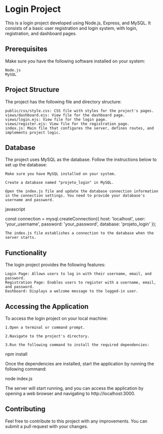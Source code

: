 # Login Project

This is a login project developed using Node.js, Express, and MySQL. It consists of a basic user registration and login system, with login, registration, and dashboard pages.

## Prerequisites

Make sure you have the following software installed on your system:

    Node.js
    MySQL

## Project Structure

The project has the following file and directory structure:

    public/css/style.css: CSS file with styles for the project's pages.
    views/dashboard.ejs: View file for the dashboard page.
    views/login.ejs: View file for the login page.
    views/register.ejs: View file for the registration page.
    index.js: Main file that configures the server, defines routes, and implements project logic.

## Database

The project uses MySQL as the database. Follow the instructions below to set up the database:

    Make sure you have MySQL installed on your system.

    Create a database named "projeto_login" in MySQL.

    Open the index.js file and update the database connection information in the connection settings. You need to provide your database's username and password.

javascript

const connection = mysql.createConnection({
    host: 'localhost',
    user: 'your_username',
    password: 'your_password',
    database: 'projeto_login'
});

    The index.js file establishes a connection to the database when the server starts.

## Functionality

The login project provides the following features:

    Login Page: Allows users to log in with their username, email, and password.
    Registration Page: Enables users to register with a username, email, and password.
    Dashboard: Displays a welcome message to the logged-in user.

## Accessing the Application

To access the login project on your local machine:

    1.Open a terminal or command prompt.

    2.Navigate to the project's directory.

    3.Run the following command to install the required dependencies:

npm install

Once the dependencies are installed, start the application by running the following command:

node index.js

The server will start running, and you can access the application by opening a web browser and navigating to http://localhost:3000.

## Contributing

Feel free to contribute to this project with any improvements. You can submit a pull request with your changes.